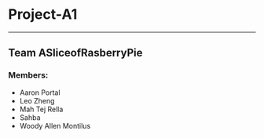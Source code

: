 # Project-A1
---
## Team ASliceofRasberryPie
### Members:
- Aaron Portal
- Leo Zheng
- Mah Tej Rella
- Sahba
-  Woody Allen Montilus
